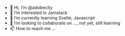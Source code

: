 - 👋 Hi, I’m @adobecity
- 👀 I’m interested in Jamstack
- 🌱 I’m currently learning Svelte, Javascript
- 💞️ I’m looking to collaborate on ..., not yet, still learning
- 📫 How to reach me ...

<!---
adobecity/adobecity is a ✨ special ✨ repository because its `README.md` (this file) appears on your GitHub profile.
You can click the Preview link to take a look at your changes.
--->
